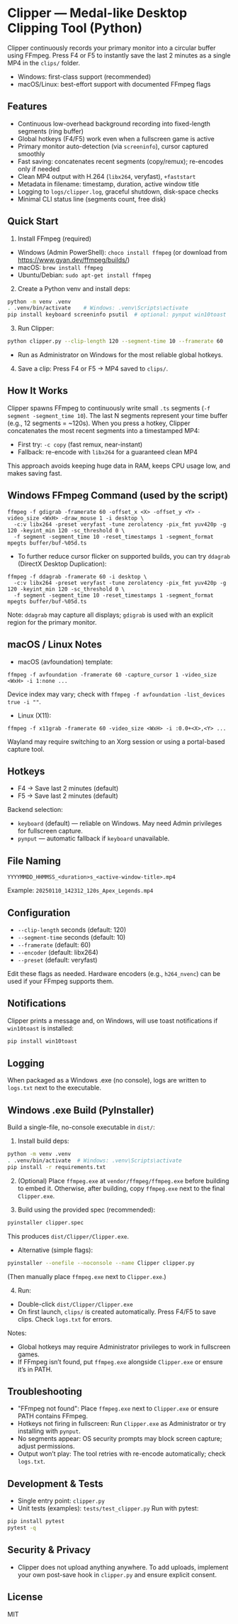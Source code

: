 # Clipper — Medal-like Desktop Clipping Tool (Python)

Clipper continuously records your primary monitor into a circular buffer using FFmpeg. Press F4 or F5 to instantly save the last 2 minutes as a single MP4 in the `clips/` folder.

- Windows: first-class support (recommended)
- macOS/Linux: best-effort support with documented FFmpeg flags

## Features
- Continuous low-overhead background recording into fixed-length segments (ring buffer)
- Global hotkeys (F4/F5) work even when a fullscreen game is active
- Primary monitor auto-detection (via `screeninfo`), cursor captured smoothly
- Fast saving: concatenates recent segments (copy/remux); re-encodes only if needed
- Clean MP4 output with H.264 (`libx264`, veryfast), `+faststart`
- Metadata in filename: timestamp, duration, active window title
- Logging to `logs/clipper.log`, graceful shutdown, disk-space checks
- Minimal CLI status line (segments count, free disk)

## Quick Start
1) Install FFmpeg (required)
- Windows (Admin PowerShell): `choco install ffmpeg`  (or download from https://www.gyan.dev/ffmpeg/builds/)
- macOS: `brew install ffmpeg`
- Ubuntu/Debian: `sudo apt-get install ffmpeg`

2) Create a Python venv and install deps:
```bash
python -m venv .venv
. .venv/bin/activate    # Windows: .venv\Scripts\activate
pip install keyboard screeninfo psutil  # optional: pynput win10toast
```

3) Run Clipper:
```bash
python clipper.py --clip-length 120 --segment-time 10 --framerate 60
```
- Run as Administrator on Windows for the most reliable global hotkeys.

4) Save a clip: Press F4 or F5 → MP4 saved to `clips/`.

## How It Works
Clipper spawns FFmpeg to continuously write small `.ts` segments (`-f segment -segment_time 10`). The last N segments represent your time buffer (e.g., 12 segments = ~120s). When you press a hotkey, Clipper concatenates the most recent segments into a timestamped MP4:
- First try: `-c copy` (fast remux, near-instant)
- Fallback: re-encode with `libx264` for a guaranteed clean MP4

This approach avoids keeping huge data in RAM, keeps CPU usage low, and makes saving fast.

## Windows FFmpeg Command (used by the script)
```
ffmpeg -f gdigrab -framerate 60 -offset_x <X> -offset_y <Y> -video_size <WxH> -draw_mouse 1 -i desktop \
  -c:v libx264 -preset veryfast -tune zerolatency -pix_fmt yuv420p -g 120 -keyint_min 120 -sc_threshold 0 \
  -f segment -segment_time 10 -reset_timestamps 1 -segment_format mpegts buffer/buf-%05d.ts
```
- To further reduce cursor flicker on supported builds, you can try `ddagrab` (DirectX Desktop Duplication):
```
ffmpeg -f ddagrab -framerate 60 -i desktop \
  -c:v libx264 -preset veryfast -tune zerolatency -pix_fmt yuv420p -g 120 -keyint_min 120 -sc_threshold 0 \
  -f segment -segment_time 10 -reset_timestamps 1 -segment_format mpegts buffer/buf-%05d.ts
```
Note: `ddagrab` may capture all displays; `gdigrab` is used with an explicit region for the primary monitor.

## macOS / Linux Notes
- macOS (avfoundation) template:
```
ffmpeg -f avfoundation -framerate 60 -capture_cursor 1 -video_size <WxH> -i 1:none ...
```
Device index may vary; check with `ffmpeg -f avfoundation -list_devices true -i ""`.

- Linux (X11):
```
ffmpeg -f x11grab -framerate 60 -video_size <WxH> -i :0.0+<X>,<Y> ...
```
Wayland may require switching to an Xorg session or using a portal-based capture tool.

## Hotkeys
- F4 → Save last 2 minutes (default)
- F5 → Save last 2 minutes (default)

Backend selection:
- `keyboard` (default) — reliable on Windows. May need Admin privileges for fullscreen capture.
- `pynput` — automatic fallback if `keyboard` unavailable.

## File Naming
```
YYYYMMDD_HHMMSS_<duration>s_<active-window-title>.mp4
```
Example: `20250110_142312_120s_Apex_Legends.mp4`

## Configuration
- `--clip-length` seconds (default: 120)
- `--segment-time` seconds (default: 10)
- `--framerate` (default: 60)
- `--encoder` (default: libx264)
- `--preset` (default: veryfast)

Edit these flags as needed. Hardware encoders (e.g., `h264_nvenc`) can be used if your FFmpeg supports them.

## Notifications
Clipper prints a message and, on Windows, will use toast notifications if `win10toast` is installed:
```bash
pip install win10toast
```

## Logging
When packaged as a Windows .exe (no console), logs are written to `logs.txt` next to the executable.

## Windows .exe Build (PyInstaller)
Build a single-file, no-console executable in `dist/`:

1) Install build deps:
```bash
python -m venv .venv
. .venv/bin/activate  # Windows: .venv\Scripts\activate
pip install -r requirements.txt
```

2) (Optional) Place `ffmpeg.exe` at `vendor/ffmpeg/ffmpeg.exe` before building to embed it. Otherwise, after building, copy `ffmpeg.exe` next to the final `Clipper.exe`.

3) Build using the provided spec (recommended):
```bash
pyinstaller clipper.spec
```
This produces `dist/Clipper/Clipper.exe`.

- Alternative (simple flags):
```bash
pyinstaller --onefile --noconsole --name Clipper clipper.py
```
(Then manually place `ffmpeg.exe` next to `Clipper.exe`.)

4) Run:
- Double-click `dist/Clipper/Clipper.exe`
- On first launch, `clips/` is created automatically. Press F4/F5 to save clips. Check `logs.txt` for errors.

Notes:
- Global hotkeys may require Administrator privileges to work in fullscreen games.
- If FFmpeg isn’t found, put `ffmpeg.exe` alongside `Clipper.exe` or ensure it’s in PATH.

## Troubleshooting
- "FFmpeg not found": Place `ffmpeg.exe` next to `Clipper.exe` or ensure PATH contains FFmpeg.
- Hotkeys not firing in fullscreen: Run `Clipper.exe` as Administrator or try installing with `pynput`.
- No segments appear: OS security prompts may block screen capture; adjust permissions.
- Output won’t play: The tool retries with re-encode automatically; check `logs.txt`.

## Development & Tests
- Single entry point: `clipper.py`
- Unit tests (examples): `tests/test_clipper.py`
Run with pytest:
```bash
pip install pytest
pytest -q
```

## Security & Privacy
- Clipper does not upload anything anywhere. To add uploads, implement your own post-save hook in `clipper.py` and ensure explicit consent.

## License
MIT
